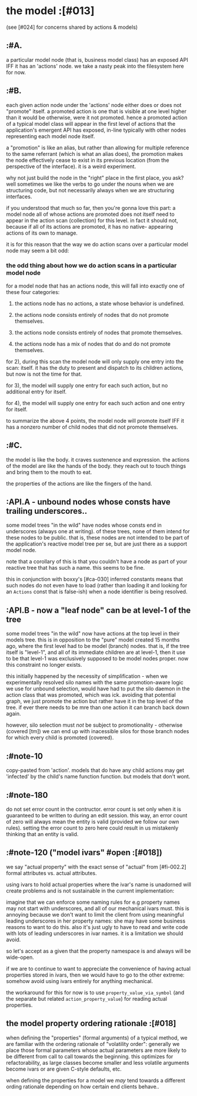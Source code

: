 # the model :[#013]

(see [#024] for concerns shared by actions & models)



## :#A.

a particular model node (that is, business model class) has an exposed
API IFF it has an 'actions' node. we take a nasty peak into the
filesystem here for now.




## :#B.

each given action node under the 'actions' node either does or does not
"promote" itself. a promoted action is one that is visible at one level
higher than it would be otherwise, were it not promoted. hence a promoted
action of a typical model class will appear in the first level of
actions that the application's emergent API has exposed, in-line
typically with other nodes representing each model node itself.

a "promotion" is like an alias, but rather than allowing for multiple
reference to the same referrant (which is what an alias does), the
promotion makes the node effectively cease to exist in its previous location
(from the perspective of the interface). it is a weird experiment.

why not just build the node in the "right" place in the first place, you
ask? well sometimes we like the verbs to go under the nouns when we are
structuring code, but not necessarily always when we are structuring
interfaces.

if you understood that much so far, then you're gonna love this part:
a model node all of whose actions are promoted does not itself need to
appear in the action scan (collection) for this level. in fact it should
not, because if all of its actions are promoted, it has no native-
appearing actions of its own to manage.

it is for this reason that the way we do action scans over a particular
model node may seem a bit odd:


### the odd thing about how we do action scans in a particular model node

for a model node that has an actions node, this will fall into exactly one
of these four categories:

1) the actions node has no actions, a state whose behavior is undefined.

2) the actions node consists entirely of nodes that do not promote themselves.

3) the actions node consists entirely of nodes that promote themselves.

4) the actions node has a mix of nodes that do and do not promote themselves.


for 2), during this scan the model node will only supply one entry
into the scan: itself. it has the duty to present and dispatch to its
children actions, but now is not the time for that.

for 3), the model will supply one entry for each such action, but no
additional entry for itself.

for 4), the model will supply one entry for each such action and one
entry for itself.

to summarize the above 4 points, the model node will promote itself IFF
it has a nonzero number of child nodes that did not promote themselves.




## :#C.

the model is like the body. it craves sustenence and expression. the
actions of the model are like the hands of the body. they reach out to
touch things and bring them to the mouth to eat.

the properties of the actions are like the fingers of the hand.




## :API.A - unbound nodes whose consts have trailing underscores..

some model trees "in the wild" have nodes whose consts end in
underscores (always one at writing). of these trees, none of them intend
for these nodes to be public. that is, these nodes are not intended to be
part of the application's reactive model tree per se, but are just there
as a support model node.

note that a corollary of this is that you couldn't have a node as part
of your reactive tree that has such a name. this seems to be fine.

this in conjunction with boxxy's [#ca-030] inferred constants means
that such nodes do not even have to load (rather than loading it and
looking for an `Actions` const that is false-ish) when a node identifier
is being resolved.




## :API.B - now a "leaf node" can be at level-1 of the tree

some model trees "in the wild" now have actions at the top level in
their models tree. this is in opposition to the "pure" model created
15 months ago, where the first level had to be model (branch) nodes.
that is, if the tree itself is "level-1", and all of its immediate
children are at level-1, then it use to be that level-1 was exclusively
supposed to be model nodes proper. now this constraint no longer exists.

this initially happened by the necessity of simplification - when we
experimentally resolved silo names with the same promotion-aware logic
we use for unbound selection, would have had to put the silo daemon in
the action class that was promoted, which was ick. avoiding that
potential graph, we just promote the action but rather have it in the top
level of the tree. if ever there needs to be mre than one action it can
branch back down again.

however, silo selection must *not* be subject to promotionality -
otherwise (covered [tm]) we can end up with inacessible silos for those
branch nodes for which every child is promoted (covered).




## :#note-10

copy-pasted from 'action'. models that do have any child actions may get
'infected' by the child's name function function. but models that don't
wont.






## :#note-180

do not set error count in the contructor. error count is set only when
it is guaranteed to be written to during an edit session. this way, an
error count of zero will always mean the entity is valid (provided we
follow our own rules). setting the error count to zero here could result
in us mistakenly thinking that an entity is valid.




## :#note-120 ("model ivars" #open :[#018])

we say "actual property" with the exact sense of "actual"
from [#fi-002.2] formal attributes vs. actual attributes.

using ivars to hold actual properties where the ivar's name is unadorned
will create problems and is not sustainable in the current
implementation:

imagine that we can enforce some naming rules for e.g property names may not
start with underscores, and all of our mechanical ivars must. this is
annoying because we don't want to limit the client from using meaningful
leading underscores in her property names: she may have some business
reasons to want to do this. also it's just ugly to have to read and
write code with lots of leading underscores in ivar names. it is a
limitation we should avoid.

so let's accept as a given that the property namespace is and always
will be wide-open.

if we are to continue to want to appreciate the convenience of having
actual properties stored in ivars, then we would have to go to the other
extreme: somehow avoid using ivars entirely for anything mechanical.

the workaround for this for now is to use `property_value_via_symbol` (and the
separate but related `action_property_value`) for reading actual
properties.




## the model property ordering rationale :[#018]

when defining the "properties" (formal arguments) of a typical method,
we are familiar with the ordering rationale of "volatility order":
generally we place those formal parameters whose actual parameters are
more likely to be different from call to call towards the beginning.
this optimizes for refactorability, as large classes become smaller and
less volatile arguments become ivars or are given C-style defaults, etc.

when defining the properties for a model we *may* tend towards a
different ording rationale depending on how certain end clients behave..
